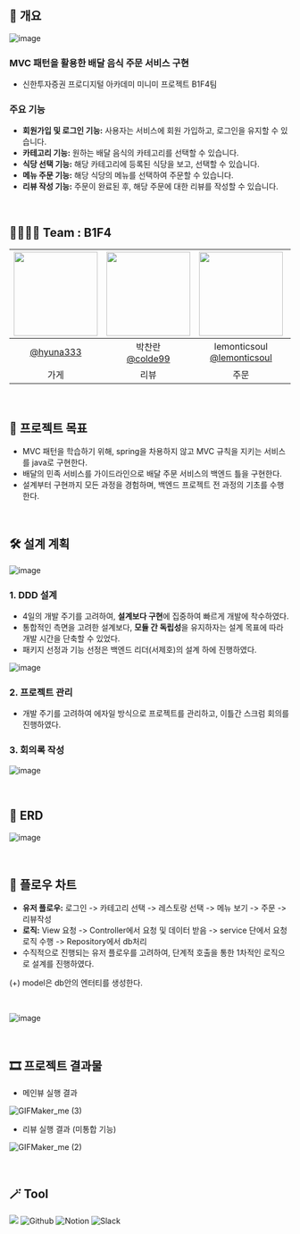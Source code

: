  
## 🎀 개요
![image](https://github.com/user-attachments/assets/f6f64f40-94f3-4cf9-9f6b-88f21a5b6622)

### MVC 패턴을 활용한 배달 음식 주문 서비스 구현
- 신한투자증권 프로디지털 아카데미 미니미 프로젝트 B1F4팀


### 주요 기능
- **회원가입 및 로그인 기능:** 사용자는 서비스에 회원 가입하고, 로그인을 유지할 수 있습니다.
- **카테고리 기능:** 원하는 배달 음식의 카테고리를 선택할 수 있습니다.
- **식당 선택 기능:** 해당 카테고리에 등록된 식당을 보고, 선택할 수 있습니다.
- **메뉴 주문 기능:** 해당 식당의 메뉴를 선택하여 주문할 수 있습니다.
- **리뷰 작성 기능:** 주문이 완료된 후, 해당 주문에 대한 리뷰를 작성할 수 있습니다.

<br>

## 👨‍👩‍👧‍👦 Team : B1F4

|<img src="https://avatars.githubusercontent.com/u/122499274?v=4" width="150" height="150"/>|<img src="https://avatars.githubusercontent.com/u/164446778?v=4" width="150" height="150"/>|<img src="https://avatars.githubusercontent.com/u/127959482?v=4" width="150" height="150"/>|<img src="https://avatars.githubusercontent.com/u/101380919?v=4" width="150" height="150"/>|<img src="https://avatars.githubusercontent.com/u/83602306?v=4" width="150" height="150"/>|
|:-:|:-:|:-:|:-:|:-:|
|[@hyuna333](https://github.com/hyuna333)|박찬란<br/>[@colde99](https://github.com/colde99)|lemonticsoul<br/>[@lemonticsoul](https://github.com/lemonticsoul)|JinHyeok<br/>[@YangJinHyeok](https://github.com/YangJinHyeok)|Mo Joon Woo<br/>[@ijustwannabeme](https://github.com/ijustwannabeme)|
|가게|리뷰|주문|유저|메뉴|

<br>

## 👑 프로젝트 목표
- MVC 패턴을 학습하기 위해, spring을 차용하지 않고 MVC 규칙을 지키는 서비스를 java로 구현한다.
- 배달의 민족 서비스를 가이드라인으로 배달 주문 서비스의 백엔드 틀을 구현한다.
- 설계부터 구현까지 모든 과정을 경험하며, 백엔드 프로젝트 전 과정의 기초를 수행한다.

<br>

## 🛠 설계 계획

![image](https://github.com/user-attachments/assets/155d4c4d-e839-490f-a14d-8b025dbce35b)
### 1. DDD 설계
- 4일의 개발 주기를 고려하여, **설계보다 구현**에 집중하여 빠르게 개발에 착수하였다.
- 통합적인 측면을 고려한 설계보다, **모듈 간 독립성**을 유지하자는 설계 목표에 따라 개발 시간을 단축할 수 있었다.
- 패키지 선정과 기능 선정은 백엔드 리더(서제호)의 설계 하에 진행하였다.

![image](https://github.com/user-attachments/assets/0b6f74b9-9274-4814-9646-9dc529fe240b)
### 2. 프로젝트 관리
- 개발 주기를 고려하여 에자일 방식으로 프로젝트를 관리하고, 이틀간 스크럼 회의를 진행하였다.

### 3. 회의록 작성
![image](https://github.com/user-attachments/assets/66d7eadb-e9d9-4724-891e-5567270d4b2c)

<br>

## 📄 ERD

![image](https://github.com/user-attachments/assets/bd958011-0724-43e3-b27f-7108138fcd9d)

<br>

## 🎨 플로우 차트

- **유저 플로우:** 로그인 -> 카테고리 선택 -> 레스토랑 선택 -> 메뉴 보기 -> 주문 -> 리뷰작성
- **로직:** View 요청 -> Controller에서 요청 및 데이터 받음 -> service 단에서 요청 로직 수행 -> Repository에서 db처리
- 수직적으로 진행되는 유저 플로우를 고려하여, 단계적 호출을 통한 1차적인 로직으로 설계를 진행하였다.

(+) model은 db안의 엔터티를 생성한다. 

<br>

![image](https://github.com/user-attachments/assets/ecdcae9a-de5f-4456-a2a3-5e7cebaabd69)

<br>

## 🎞️ 프로젝트 결과물
- 메인뷰 실행 결과

![GIFMaker_me (3)](https://github.com/user-attachments/assets/f6f698b2-b8e2-42cf-8399-874a19a66160)


- 리뷰 실행 결과 (미통합 기능)

![GIFMaker_me (2)](https://github.com/user-attachments/assets/26c1f284-515a-4026-bb2b-9c73428151b0)

<br>

## 🪄 Tool
<img src="https://img.shields.io/badge/java-007396?style=for-the-badge&logo=OpenJDK&logoColor=white"> ![Github](https://img.shields.io/badge/github-181717?style=for-the-badge&logo=github&logoColor=white) ![Notion](https://img.shields.io/badge/notion-000000?style=for-the-badge&logo=notion&logoColor=white) ![Slack](https://img.shields.io/badge/slack-4A154B?style=for-the-badge&logo=slack&logoColor=white)
